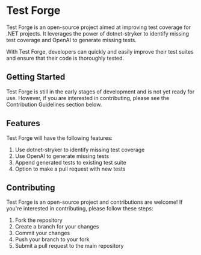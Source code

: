 # Test Forge
Test Forge is an open-source project aimed at improving test coverage for .NET projects. It leverages the power of dotnet-stryker to identify missing test coverage and OpenAI to generate missing tests.

With Test Forge, developers can quickly and easily improve their test suites and ensure that their code is thoroughly tested.

## Getting Started
Test Forge is still in the early stages of development and is not yet ready for use. However, if you are interested in contributing, please see the Contribution Guidelines section below.

## Features
Test Forge will have the following features:

1. Use dotnet-stryker to identify missing test coverage
2. Use OpenAI to generate missing tests
3. Append generated tests to existing test suite
4. Option to make a pull request with new tests

## Contributing
Test Forge is an open-source project and contributions are welcome! If you're interested in contributing, please follow these steps:

1. Fork the repository
2. Create a branch for your changes
3. Commit your changes
4. Push your branch to your fork
5. Submit a pull request to the main repository
